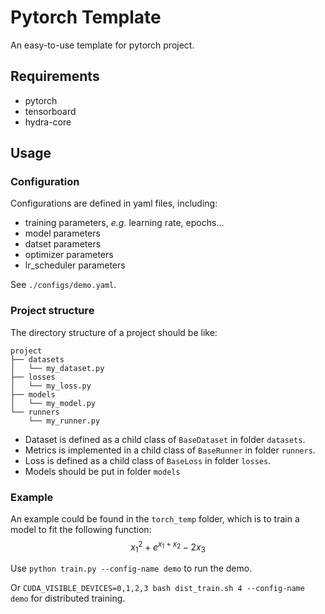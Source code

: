 # Pytorch Template

An easy-to-use template for pytorch project.

## Requirements

- pytorch
- tensorboard
- hydra-core

## Usage

### Configuration

Configurations are defined in yaml files, including:
- training parameters, *e.g.* learning rate, epochs...
- model parameters
- datset parameters
- optimizer parameters
- lr_scheduler parameters

See `./configs/demo.yaml`.

### Project structure

The directory structure of a project should be like:
```
project
├── datasets
│   └── my_dataset.py
├── losses
│   └── my_loss.py
├── models
│   └── my_model.py
└── runners
    └── my_runner.py
```

- Dataset is defined as a child class of `BaseDataset` in folder `datasets`.
- Metrics is implemented in a child class of `BaseRunner` in folder `runners`.
- Loss is defined as a child class of `BaseLoss` in folder `losses`.
- Models should be put in folder `models`

### Example

An example could be found in the `torch_temp` folder, which is to train a model to fit the following function: 
$$x_1^2+e^{x_1+x_2}-2x_3$$

Use `python train.py --config-name demo` to run the demo.

Or `CUDA_VISIBLE_DEVICES=0,1,2,3 bash dist_train.sh 4 --config-name demo` for distributed training.
